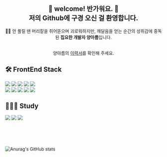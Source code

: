 <div>
  <h2 align="center">🙏 welcome! 반가워요. 🙏 <br /> 저의 Github에 구경 오신 걸 환영합니다. </h2>
  <p align="center">🖐🏼 안 풀릴 땐 머리칼을 쥐어뜯으며 괴로워하지만, 깨달음을 얻는 순간의 성취감에 중독된 <strong>집요한 개발자 양아름</strong>입니다.</p>
  <br />
  <div align="center">양아름의 <a href="https://yangseeingan.notion.site/yangseeingan/2e74a47a5c2046c299b0f41b1e95a74a">이력서</a>를 확인해 주세요.</div>
  
  ## 🛠️ FrontEnd Stack
  <div>
    <img src="https://img.shields.io/badge/HTML5-E34F26?style=flat-square&logo=HTML5&logoColor=fff" />
    <img src="https://img.shields.io/badge/CSS3-1572B6?style=flat-square&logo=CSS3&logoColor=fff" />
    <img src="https://img.shields.io/badge/SASS-CC6699?style=flat-square&logo=SASS&logoColor=fff" />
    <img src="https://img.shields.io/badge/CSSModules-000?style=flat-square&logo=CSSModules&logoColor=fff" />
    <img src="https://img.shields.io/badge/StyledComponents-DB7093?style=flat-square&logo=StyledComponents&logoColor=fff" />
    <br />
    <img src="https://img.shields.io/badge/JQuery-0769AD?style=flat-square&logo=JQuery&logoColor=fff" />
    <img src="https://img.shields.io/badge/Javascript-F7DF1E?style=flat-square&logo=javascript&logoColor=fff" />
    <img src="https://img.shields.io/badge/React-61DAFB?style=flat-square&logo=REACT&logoColor=fff" />
    <img src="https://img.shields.io/badge/Redux-764ABC?style=flat-square&logo=REDUX&logoColor=fff" />
    <img src="https://img.shields.io/badge/ReduxSaga-999?style=flat-square&logo=REDUX-SAGA&logoColor=fff" />
  </div>

  ## 👩🏻‍💻 Study
  <div>
    <img src="https://img.shields.io/badge/Next.js-000?style=flat-square&logo=Next.js&logoColor=fff" />
    <img src="https://img.shields.io/badge/Algorithms-00BCB4?style=flat-square&logo=Algorithms&logoColor=fff" />
    <img src="https://img.shields.io/badge/Typescript-3178C6?style=flat-square&logo=Typescript&logoColor=fff" />
  </div>
  
  <br />
  <br />
  <br />
  <br />

  ![Anurag's GitHub stats](https://github-readme-stats.vercel.app/api?username=yangareum1818&theme=highcontrast&show_icons=true)
</div>
